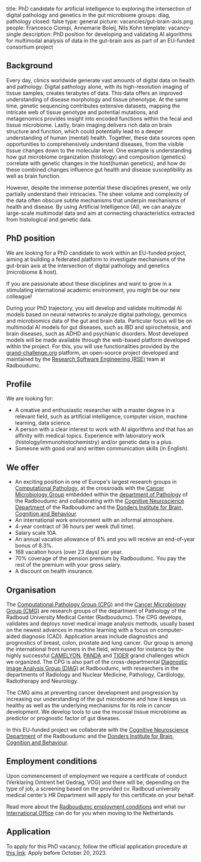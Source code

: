 title: PhD candidate for artificial intelligence to exploring the intersection of digital pathology and genetics in the gut microbiome
groups: diag, pathology
closed: false
type: general
picture: vacancies/gut-brain-axis.png
people: Francesco Ciompi, Annemarie Boleij, Nils Kohn
template: vacancy-single
description: PhD position for developing and validating AI algorithms for multimodal analysis of data in the gut-brain axis as part of an EU-funded consortium project

## Background
Every day, clinics worldwide generate vast amounts of digital data on health and pathology.
Digital pathology alone, with its high-resolution imaging of tissue samples, creates terabytes of data.
This data offers an improved understanding of disease morphology and tissue phenotype.
At the same time, genetic sequencing contributes extensive datasets, mapping the intricate web of tissue genotype and potential mutations, and metagenomics provides insight into encoded functions within the fecal and tissue microbiome.
Lastly, brain imaging delivers rich data on brain structure and function, which could potentially lead to a deeper understanding of human (mental) health.
Together, these data sources open opportunities to comprehensively understand diseases, from the visible tissue changes down to the molecular level.
One example is understanding how gut microbiome organization (histology) and composition (genetics) correlate with genetic changes in the host(human genetics), and how do these combined changes influence gut health and disease susceptibility as well as brain function.  

However, despite the immense potential these disciplines present, we only partially understand their intricacies.
The sheer volume and complexity of the data often obscure subtle mechanisms that underpin mechanisms of health and disease.
By using Artificial Intelligence (AI), we can analyze large-scale multimodal data and aim at connecting characteristics extracted from histological and genetic data. 

## PhD position
We are  looking for a PhD candidate to work within an EU-funded project, aiming at building a federated platform to investigate mechanisms of the gut-brain axis at the intersection of digital pathology and genetics (microbiome & host).   

If you are passionate about these disciplines and want to grow in a stimulating international academic environment, you might be our new colleague! 

During your PhD trajectory, you will develop and validate multimodal AI models based on neural networks to analyze digital pathology, genomics and microbiomics data of the gut and brain data. Particular focus will be on multimodal AI models for gut diseases, such as IBD and spirochetosis, and brain diseases, such as ADHD and psychiatric disorders. Most developed models will be made available through the web-based platform developed within the project. For this, you will use functionalities provided by the [grand-challenge.org](www.grand-challenge.org) platform, an open-source project developed and maintained by the [Research Software Engineering (RSE)](https://rse.diagnijmegen.nl) team at Radboudumc.  

## Profile
We are looking for:
- A creative and enthusiastic researcher with a master degree in a relevant field, such as artificial intelligence, computer vision, machine learning, data science.
- A person with a clear interest to work with AI algorithms and that has an affinity with medical topics. Experience with laboratory work (histology/immunohistochemistry) and/or genetic data is a plus.
- Someone with good oral and written communication skills (in English).
  
## We offer
- An exciting position in one of Europe's largest research groups in [Computational Pathology](https://www.computationalpathologygroup.eu/), at the crossroads with the [Cancer Microbiology Group](http://boleij-lab.org) embedded within the [department of Pathology](https://www.radboudumc.nl/en/research/departments/pathology) of the Radboudumc and collaborating with the [Cognitive Neuroscience Department](https://www.radboudumc.nl/en/research/departments/cognitive-neuroscience) of the Radboudumc and the [Donders Institute for Brain, Cognition and Behaviour](https://www.ru.nl/donders/). 
- An international work environment with an informal atmosphere.
- 4-year contract of 36 hours per week (full time).
- Salary scale 10A.
- An annual vacation allowance of 8% and you will receive an end-of-year bonus of 8.3%.
- 168 vacation hours (over 23 days) per year.
- 70% coverage of the pension premium by Radboudumc. You pay the rest of the premium with your gross salary.
- A discount on health insurance.

## Organisation
The [Computational Pathology Group (CPG)](https://www.computationalpathologygroup.eu/) and the [Cancer Microbiology Group (CMG)](http://boleij-lab.org) are research groups of the department of Pathology of the Radboud University Medical Center (Radboudumc). The CPG develops, validates and deploys novel medical image analysis methods, usually based on the newest advances in machine learning with a focus on computer-aided diagnosis (CAD). Application areas include diagnostics and prognostics of breast, colon, prostate and lung cancer. Our group is among the international front runners in the field, witnessed for instance by the highly successful [CAMELYON](https://jamanetwork.com/journals/jama/fullarticle/2665774), [PANDA](https://www.nature.com/articles/s41591-021-01620-2) and [TIGER](https://tiger.grand-challenge.org) grand challenges which we organized. The CPG is also part of the cross-departmental [Diagnostic Image Analysis Group (DIAG)](https://www.diagnijmegen.nl) at Radboudumc, with researchers in the departments of Radiology and Nuclear Medicine, Pathology, Cardiology, Radiotherapy and Neurology. 

The CMG aims at preventing cancer development and progression by increasing our understanding of the gut microbiome and how it keeps us healthy as well as the underlying mechanisms for its role in cancer development. We develop tools to use the mucosal tissue microbiome as predictor or prognostic factor of gut diseases.  

In this EU-funded project we collaborate with the [Cognitive Neuroscience Department](https://www.radboudumc.nl/en/research/departments/cognitive-neuroscience) of the Radboudumc and the [Donders Institute for Brain, Cognition and Behaviour](https://www.ru.nl/donders/). 

## Employment conditions
Upon commencement of employment we require a certificate of conduct (Verklaring Omtrent het Gedrag, VOG) and there will be, depending on the type of job, a screening based on the provided cv. Radboud university medical center’s HR Department will apply for this certificate on your behalf. 

Read more about the [Radboudumc employment conditions](https://www.radboudumc.nl/en/working-at/what-do-we-offer/terms-and-conditions) and what our [International Office](https://www.radboudumc.nl/en/working-at/international-office) can do for you when moving to the Netherlands.

## Application
To apply for this PhD vacancy, follow the official application procedure at [this link](https://www.radboudumc.nl/en/vacancies/138565-phd-candidate-artificial-intelligence-to-exploring-the-intersection-of-digital-pathology-and). Apply before October 20, 2023.
